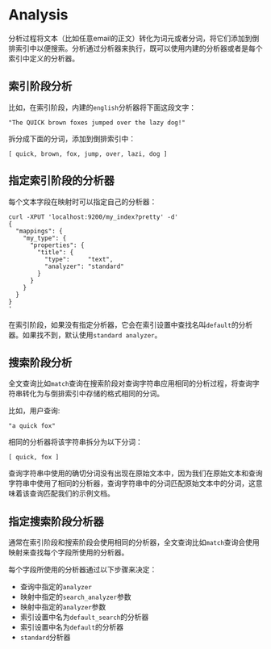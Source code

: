 # Analysis

分析过程将文本（比如任意email的正文）转化为词元或者分词，将它们添加到倒排索引中以便搜索。分析通过分析器来执行，既可以使用内建的分析器或者是每个索引中定义的分析器。

## 索引阶段分析

比如，在索引阶段，内建的`english`分析器将下面这段文字：

```
"The QUICK brown foxes jumped over the lazy dog!"
```

拆分成下面的分词，添加到倒排索引中：

```
[ quick, brown, fox, jump, over, lazi, dog ]
```

## 指定索引阶段的分析器

每个文本字段在映射时可以指定自己的分析器：

```
curl -XPUT 'localhost:9200/my_index?pretty' -d'
{
  "mappings": {
    "my_type": {
      "properties": {
        "title": {
          "type":     "text",
          "analyzer": "standard"
        }
      }
    }
  }
}
'
```

在索引阶段，如果没有指定分析器，它会在索引设置中查找名叫`default`的分析器。如果找不到，默认使用`standard analyzer`。

## 搜索阶段分析

全文查询比如`match`查询在搜索阶段对查询字符串应用相同的分析过程，将查询字符串转化为与倒排索引中存储的格式相同的分词。

比如，用户查询:

```
"a quick fox"
```

相同的分析器将该字符串拆分为以下分词：

```
[ quick, fox ]
```

查询字符串中使用的确切分词没有出现在原始文本中，因为我们在原始文本和查询字符串中使用了相同的分析器，查询字符串中的分词匹配原始文本中的分词，这意味着该查询匹配我们的示例文档。

## 指定搜索阶段分析器

通常在索引阶段和搜索阶段会使用相同的分析器，全文查询比如`match`查询会使用映射来查找每个字段所使用的分析器。

每个字段所使用的分析器通过以下步骤来决定：

- 查询中指定的`analyzer`
- 映射中指定的`search_analyzer`参数
- 映射中指定的`analyzer`参数
- 索引设置中名为`default_search`的分析器
- 索引设置中名为`default`的分析器
- `standard`分析器
